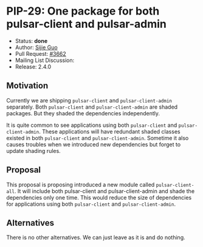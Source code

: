 # PIP-29: One package for both pulsar-client and pulsar-admin

* Status: **done**
* Author: [Sijie Guo](https://github.com/sijie)
* Pull Request: [#3662](https://github.com/apache/pulsar/pull/3662)
* Mailing List Discussion:
* Release: 2.4.0

## Motivation

Currently we are shipping `pulsar-client` and `pulsar-client-admin` separately.
Both `pulsar-client` and `pulsar-client-admin` are shaded packages. But they shaded
the dependencies independently.

It is quite common to see applications using both `pulsar-client` and `pulsar-client-admin`.
These applications will have redundant shaded classes existed in both `pulsar-client` and `pulsar-client-admin`.
Sometime it also causes troubles when we introduced new dependencies but forget to update shading rules.

## Proposal

This proposal is proposing introduced a new module called `pulsar-client-all`.
It will include both pulsar-client and pulsar-client-admin and shade the dependencies only one time.
This would reduce the size of dependencies for applications using both `pulsar-client` and `pulsar-client-admin`.

## Alternatives

There is no other alternatives. We can just leave as it is and do nothing.

